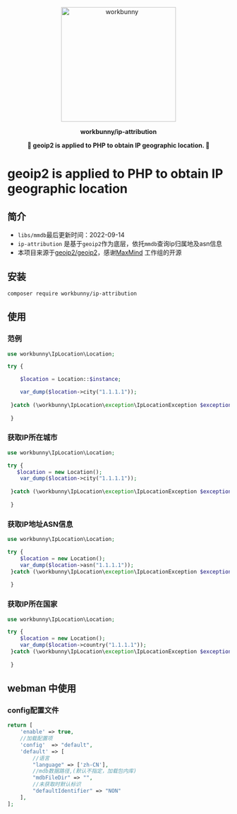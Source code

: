 <p align="center"><img width="260px" src="https://chaz6chez.cn/images/workbunny-logo.png" alt="workbunny"></p>

**<p align="center">workbunny/ip-attribution</p>**

**<p align="center">🐇  geoip2 is applied to PHP to obtain IP geographic location. 🐇</p>**

# geoip2 is applied to PHP to obtain IP geographic location

<div align="center">

[//]: # (    <a href="https://github.com/workbunny/webman-nacos/actions">)

[//]: # (        <img src="https://github.com/workbunny/webman-nacos/actions/workflows/CI.yml/badge.svg" alt="Build Status">)

[//]: # (    </a>)

[//]: # (    <a href="https://github.com/workbunny/webman-nacos/releases">)

[//]: # (        <img alt="Latest Stable Version" src="http://poser.pugx.org/workbunny/webman-nacos/v">)

[//]: # (    </a>)

[//]: # (    <a href="https://github.com/workbunny/webman-nacos/blob/main/composer.json">)

[//]: # (        <img alt="PHP Version Require" src="http://poser.pugx.org/workbunny/webman-nacos/require/php">)

[//]: # (    </a>)

[//]: # (    <a href="https://github.com/workbunny/webman-nacos/blob/main/LICENSE">)

[//]: # (        <img alt="GitHub license" src="http://poser.pugx.org/workbunny/webman-nacos/license">)

[//]: # (    </a>)
</div>


## 简介
- `libs/mmdb`最后更新时间：2022-09-14
- `ip-attribution` 是基于`geoip2`作为底层，依托`mmdb`查询ip归属地及asn信息
- 本项目来源于[geoip2/geoip2](https://github.com/maxmind/GeoIP2-php)，感谢[MaxMind](https://github.com/maxmind) 工作组的开源
## 安装
```shell
composer require workbunny/ip-attribution
```
## 使用

### 范例
```php
use workbunny\IpLocation\Location;

try {

    $location = Location::$instance;

    var_dump($location->city("1.1.1.1"));
    
 }catch (\workbunny\IpLocation\exception\IpLocationException $exception){
 
 }
```
### 获取IP所在城市
```php
use workbunny\IpLocation\Location;

try {
   $location = new Location();
    var_dump($location->city("1.1.1.1"));
    
 }catch (\workbunny\IpLocation\exception\IpLocationException $exception){
 
 }
```
### 获取IP地址ASN信息
```php
use workbunny\IpLocation\Location;

try {
    $location = new Location();
    var_dump($location->asn("1.1.1.1"));
 }catch (\workbunny\IpLocation\exception\IpLocationException $exception){
 
 }
```
### 获取IP所在国家
```php
use workbunny\IpLocation\Location;

try {
    $location = new Location();
    var_dump($location->country("1.1.1.1"));
 }catch (\workbunny\IpLocation\exception\IpLocationException $exception){
 
 }
```



## webman 中使用

### config配置文件
```php
return [
    'enable' => true,
    //加载配置项
    'config'  => "default",
    'default' => [
        //语言
        "language" => ['zh-CN'],
        //mdb数据路径,(默认不指定，加载包内库)
        "mdbFileDir" => "",
        //未获取时默认标识
        "defaultIdentifier" => "NON"
    ],
];

```

